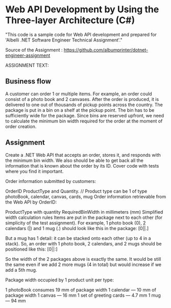 # Web API Development by Using the Three-layer Architecture (C#)

"This code is a sample code for Web API development and prepared for 'Albelli .NET Software Engineer Technical Assignment'."

Source of the Assignment : https://github.com/albumprinter/dotnet-engineer-assignment

ASSIGNMENT TEXT:

## Business flow
A customer can order 1 or multiple items.
For example, an order could consist of a photo book and 2 canvases.
After the order is produced, it is delivered to one out of thousands of pickup points across the country.
The package is put in a bin on a shelf at the pickup point. The bin has to be sufficiently wide for the package.
Since bins are reserved upfront, we need to calculate the minimum bin width required for the order at the moment of order creation.

## Assignment
Create a .NET Web API that accepts an order, stores it, and responds with the minimum bin width.
We also should be able to get back all the information that is known about the order by its ID.
Cover code with tests where you find it important.

Order information submitted by customers:

OrderID
ProductType and Quantity. // Product type can be 1 of type photoBook, calendar, canvas, cards, mug
Order information retrievable from the Web API by OrderID:

ProductType with quantity
RequiredBinWidth in millimeters (mm)
Simplified width calculation rules
Items are put in the package next to each other (for simplicity of the test assignment).
For example, 1 photo book (0), 2 calendars (|) and 1 mug (.) should look like this in the package: [0||.]

But a mug has 1 detail: it can be stacked onto each other (up to 4 in a stack). So, an order with 1 photo book, 2 calendars, and 2 mugs should be positioned like this: [0||:]


So the width of the 2 packages above is exactly the same. It would be still the same even if we add 2 more mugs (4 in total) but would increase if we add a 5th mug.

Package width occupied by 1 product unit per type:

1 photoBook consumes 19 mm of package width
1 calendar — 10 mm of package width
1 canvas — 16 mm
1 set of greeting cards — 4.7 mm
1 mug — 94 mm


